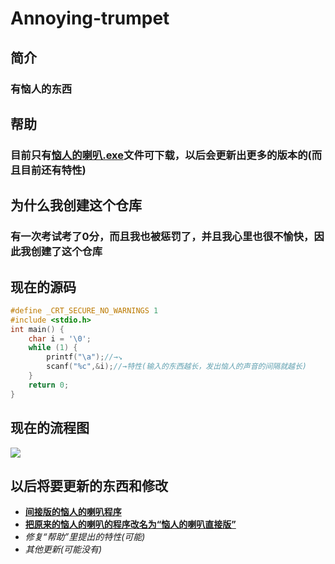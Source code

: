 # Annoying-trumpet
## 简介
### 有恼人的东西
## 帮助
### 目前只有[恼人的喇叭.exe](https://github.com/2fand/Annoying-trumpet/blob/main/%E6%81%BC%E4%BA%BA%E5%B0%8F%E5%96%87%E5%8F%AD.exe)文件可下载，以后会更新出更多的版本的(而且目前还有特性)
## 为什么我创建这个仓库
### 有一次考试考了0分，而且我也被惩罚了，并且我心里也很不愉快，因此我创建了这个仓库
## 现在的源码
```c
#define _CRT_SECURE_NO_WARNINGS 1
#include <stdio.h>
int main() {
    char i = '\0';
    while (1) {
        printf("\a");//→↘
        scanf("%c",&i);//→特性(输入的东西越长，发出恼人的声音的间隔就越长)
    }
    return 0;
}
```
## 现在的流程图
![](https://img-blog.csdnimg.cn/direct/070c8f6f5d2e46f5b21a2da6b9fbd989.png)
## 以后将要更新的东西和修改
- **<u>间接版的恼人的喇叭程序**
- **把原来的恼人的喇叭的程序改名为“恼人的喇叭直接版”</u>**
- *修复“帮助”里提出的特性(可能)*
- *其他更新(可能没有)*
